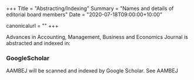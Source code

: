 +++
Title = "Abstracting/Indexing"
Summary = "Names and details of editorial board members"
Date = "2020-07-18T09:00:00+10:00"

canonicalurl = ""
+++

Advances in Accounting, Management, Business and Economics Journal is abstracted and  indexed in:

### GoogleScholar

AAMBEJ will be scanned and indexed by Google Scholar. See AAMBEJ [<i class="ai ai-google-scholar-square ai-3x"></i>](https://icon-library.net/icon/google-scholar-icon-23.html)

